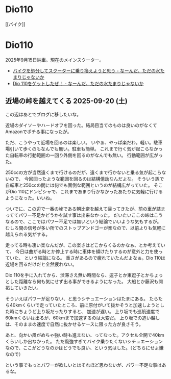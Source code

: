 # Dio110

[[バイク]]

# Dio110

2025年9月15日納車。現在のメインスクーター。

- [バイクを処分してスクーターに乗り換えようと思う - なーんだ、ただの水たまりじゃないか](https://karino2.github.io/2025/09/12/switch_from_bike_to_scooter.html)
- [Dio 110をゲットしたぜ！ - なーんだ、ただの水たまりじゃないか](https://karino2.github.io/2025/09/15/dio_first_impression.html)

## 近場の峠を越えてくる 2025-09-20 (土)

この辺はあとでブログに移したいな。

近場のダイソーやハードオフを回った。結局目当てのものは良いのがなくてAmazonでポチる事になったが。

ただ、こうやって近場を回るのは楽しい。
いやぁ、やっぱ楽だわ。軽い。駐車場引いて歩くのもなんでも無い。駐車も簡単。
これまで行く気が起こらなかった自転車の行動範囲の一回り外側を回るのがなんでも無い。
行動範囲が広がった。

250ccの方が当然遠くまで行けるのだが、遠くまで行かないと乗る気が起こらないので、
今回回ったような範囲を回るのは結構億劫なんだよな。
そういう訳で自転車と250ccの間には何でも面倒な範囲というのが結構広がっていた。
そこがDio 110にドンピシャで、これまであまり行かなかったあたりに気軽に行けるようになった。いいね。

ついでに、この辺で一番の峠である朝比奈を越えて帰ってきたが、前の車が詰まっててパワー不足かどうかを試す事は出来なかった。
だいたいここの峠はこうなるので、ここではパワー不足では無いという結論でいいような気もするが。
むしろ間の信号が多い所でのストップアンドゴーが楽なので、以前よりも気軽に越えられる気がする。

走ってる時も凄い楽なんだが、この楽さはどこからくるのかなぁ、とか考えていて、
今日は曲がる時とか停止する時に車体を傾けたりするのが意外と力を使っていた、
という結論になる。
重さがあるので疲れていたんだよなぁ。Dio 110は近場を回るだけだと全然疲れない。

Dio 110を手に入れてから、渋滞さえ無い時間なら、逗子とか東逗子とかちょっとした距離なら何も気にせず出る事ができるようになった。
大船とか藤沢も開拓していきたい。

そういえばパワーが足りない、と思うシチュエーションはたまにある。
たらたら40kmくらいで走っていたところ、前に原付がいて抜かそうと加速しようとした時にちょうど上り坂だったりすると、
加速が遅い。
上り坂でも巡航速度で60kmくらいは出るが、60kmまで加速するのは大変だ。
上り坂での追い越しは、そのままの速度で自然に抜かせるケースに限った方が良さそう。

あと、向かい風がめちゃ強い時も進まない、ってなった。アクセル全開で40kmくらいしか出なかった。
ただ風強すぎてバイク乗りたくないシチュエーションなので、ここがどうなのかはどうでも良い、という気はした。（どちらにせよ嫌なので）

という事でもっとパワーが欲しいとはそれほど思わないが、パワー不足な事はあるな。

